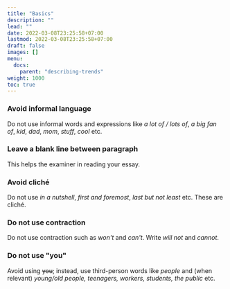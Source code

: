```yaml
---
title: "Basics"
description: ""
lead: ""
date: 2022-03-08T23:25:58+07:00
lastmod: 2022-03-08T23:25:58+07:00
draft: false
images: []
menu:
  docs:
    parent: "describing-trends"
weight: 1000
toc: true
---
```


### Avoid informal language

Do not use informal words and expressions like _a lot of / lots of_, _a big fan of_, _kid_, _dad_, _mom_, _stuff_, _cool_ etc.

### Leave a blank line between paragraph

This helps the examiner in reading your essay.

### Avoid cliché

Do not use _in a nutshell_, _first and foremost_, _last but not least_ etc. These are cliché.

### Do not use contraction

Do not use contraction such as _won't_ and _can't_. Write _will not_ and _cannot_.

### Do not use "you"

Avoid using ~~you~~; instead, use third-person words like _people_ and (when relevant) _young/old people, teenagers, workers, students, the public_ etc.
